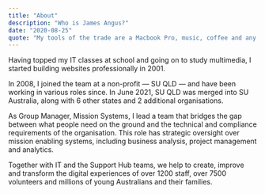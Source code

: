 ```yaml
---
title: "About"
description: "Who is James Angus?"
date: "2020-08-25"
quote: "My tools of the trade are a Macbook Pro, music, coffee and any software package or programming language that delivers the best outcomes for the end-user."
---
```


Having topped my IT classes at school and going on to study multimedia, I started building websites professionally in 2001.

In 2008, I joined the team at a non-profit — SU QLD — and have been working in various roles since. In June 2021, SU QLD was merged into SU Australia, along with 6 other states and 2 additional organisations. 

As Group Manager, Mission Systems, I lead a team that bridges the gap between what people need on the ground and the technical and compliance requirements of the organisation. This role has strategic oversight over mission enabling systems, including business analysis, project management and analytics.

Together with IT and the Support Hub teams, we help to create, improve and transform the digital experiences of over 1200 staff, over 7500 volunteers and millions of young Australians and their families.
